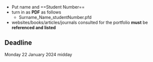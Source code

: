 - Put name and ==Student Number==
- turn in as **PDF** as follows
	- Surname_Name_studentNumber.pfd
- websites/books/articles/journals consulted for the portfolio **must** be **referenced and listed**

## Deadline
Monday 22 January 2024 midday
